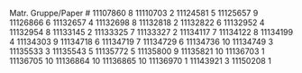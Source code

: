 Matr.	Gruppe/Paper #
11107860	8
11110703	2
11124581	5
11125657	9
11126866	6
11132657	4
11132698	8
11132818	2
11132822	6
11132952	4
11132954	8
11133145	2
11133325	7
11133327	2
11134117	7
11134122	8
11134199	4
11134303	9
11134718	6
11134719	7
11134729	6
11134736	10
11134749	3
11135533	3
11135543	5
11135772	5
11135800	9
11135821	10
11136703	1
11136705	10
11136864	10
11136865	10
11136970	1
11143921	3
11150208	1
